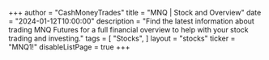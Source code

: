 +++
author = "CashMoneyTrades"
title = "MNQ | Stock and Overview"
date = "2024-01-12T10:00:00"
description = "Find the latest information about trading MNQ Futures for a full financial overview to help with your stock trading and investing."
tags = [
   "Stocks",
]
layout = "stocks"
ticker = "MNQ1!"
disableListPage = true
+++
